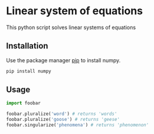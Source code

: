 # Linear system of equations

This python script solves linear systems of equations

## Installation

Use the package manager [pip](https://pip.pypa.io/en/stable/) to install numpy.

```bash
pip install numpy
```

## Usage

```python
import foobar

foobar.pluralize('word') # returns 'words'
foobar.pluralize('goose') # returns 'geese'
foobar.singularize('phenomena') # returns 'phenomenon'
```